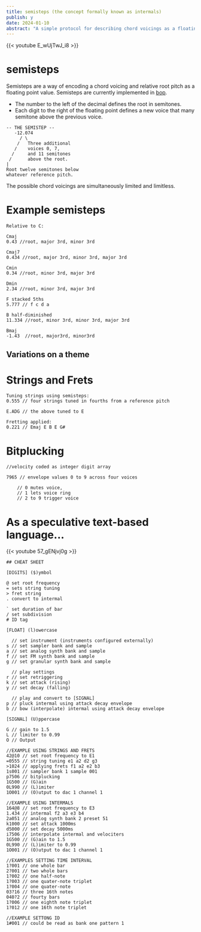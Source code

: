 ```yaml
---
title: semisteps (the concept formally known as intermals)
publish: y
date: 2024-01-10
abstract: "A simple protocol for describing chord voicings as a floating point number."
---
```

{{< youtube E_wUjTwJ_i8 >}}

#  semisteps
Semisteps are a way of encoding a chord voicing and relative root pitch as a floating point value.  Semisteps are currently implemented in [bop](https://github.com/zealtv).

- The number to the left of the decimal defines the root in semitones. 
- Each digit to the right of the floating point defines a new voice that many semitone above the previous voice.

```
-- THE SEMISTEP --
   -12.074   
     / \ 
    /   Three additional 
   /    voices 0, 7,
  /     and 11 semitones 
 /      above the root.
|
Root twelve semitones below 
whatever reference pitch.

```

The possible chord voicings are simultaneously limited and limitless. 



# Example semisteps
```
Relative to C:

Cmaj
0.43 //root, major 3rd, minor 3rd

Cmaj7
0.434 //root, major 3rd, minor 3rd, major 3rd

Cmin
0.34 //root, minor 3rd, major 3rd

Dmin
2.34 //root, minor 3rd, major 3rd

F stacked 5ths
5.777 // f c d a  

B half-diminished
11.334 //root, minor 3rd, minor 3rd, major 3rd

Bmaj
-1.43  //root, major3rd, minor3rd

```


## Variations on a theme

# Strings and Frets
```
Tuning strings using semisteps:
0.555 // four strings tuned in fourths from a reference pitch

E.ADG // the above tuned to E

Fretting applied:
0.221 // Emaj E B E G#

```

# Bitplucking
```
//velocity coded as integer digit array

7965 // envelope values 0 to 9 across four voices
	
	// 0 mutes voice, 
	// 1 lets voice ring
	// 2 to 9 trigger voice

```


# As a speculative text-based language...

{{< youtube 57_gENjvj0g >}}

```
## CHEAT SHEET

[DIGITS] ($)ymbol

@ set root frequency
= sets string tuning 
> fret string
. convert to intermal

` set duration of bar
/ set subdivision
# ID tag 

[FLOAT] (l)owercase

  // set instrument (instruments configured externally)
s // set sampler bank and sample
a // set analog synth bank and sample
f // set FM synth bank and sample
g // set granular synth bank and sample

  // play settings
r // set retriggering
k // set attack (rising)
y // set decay (falling)
  
  // play and convert to [SIGNAL]
p // pluck intermal using attack decay envelope  
b // bow (interpolate) intermal using attack decay envelope

[SIGNAL] (U)ppercase

G // gain to 1.5
L // limiter to 0.99
O // Output

```

```
//EXAMPLE USING STRINGS AND FRETS
42@10 // set root frequency to E1
=0555 // string tuning e1 a2 d2 g3 
>1024 // applying frets f1 a2 e2 b3
1s001 // sampler bank 1 sample 001 
p7506 // bitplucking
1G500 // (G)ain
0L990 // (L)imiter
1O001 // (O)utput to dac 1 channel 1

//EXAMPLE USING INTERMALS
164@8 // set root frequency to E3
1.434 // intermal f2 a3 e3 b4 
2a051 // analog synth bank 2 preset 51 
k1000 // set attack 1000ms
d5000 // set decay 5000ms
i7506 // interpolate intermal and velociters
1G500 // (G)ain to 1.5
0L990 // (L)imiter to 0.99
1O001 // (O)utput to dac 1 channel 1

//EXAMPLES SETTING TIME INTERVAL
1?001 // one whole bar
2?001 // two whole bars
1?002 // one half-note
1?003 // one quater-note triplet
1?004 // one quater-note
03?16 // three 16th notes
040?2 // fourty bars
1?006 // one eighth note triplet
1?012 // one 16th note triplet

//EXAMPLE SETTONG ID
1#001 // could be read as bank one pattern 1


```